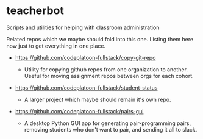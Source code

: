 # teacherbot
Scripts and utilities for helping with classroom administration

Related repos which we maybe should fold into this one. Listing them here now just to get everything in one place.

- https://github.com/codeplatoon-fullstack/copy-git-repo
  - Utility for copying github repos from one organization to another. Useful for moving assignment repos between orgs for each cohort.

 
- https://github.com/codeplatoon-fullstack/student-status
  - A larger project which maybe should remain it's own repo.

- https://github.com/codeplatoon-fullstack/pairs-gui
  - A desktop Python GUI app for generating pair-programming pairs, removing students who don't want to pair, and sending it all to slack.

